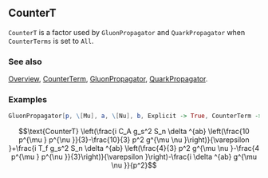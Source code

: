 ## CounterT

`CounterT` is a factor used by `GluonPropagator` and `QuarkPropagator` when `CounterTerms` is set to `All`.

### See also

[Overview](Extra/FeynCalc.md), [CounterTerm](CounterTerm.md), [GluonPropagator](GluonPropagator.md), [QuarkPropagator](QuarkPropagator.md).

### Examples

```mathematica
GluonPropagator[p, \[Mu], a, \[Nu], b, Explicit -> True, CounterTerm -> All]
```

$$\text{CounterT} \left(\frac{i C_A g_s^2 S_n \delta ^{ab} \left(\frac{10 p^{\mu } p^{\nu }}{3}-\frac{10}{3} p^2 g^{\mu \nu }\right)}{\varepsilon }+\frac{i T_f g_s^2 S_n \delta ^{ab} \left(\frac{4}{3} p^2 g^{\mu \nu }-\frac{4 p^{\mu } p^{\nu }}{3}\right)}{\varepsilon }\right)-\frac{i \delta ^{ab} g^{\mu \nu }}{p^2}$$
